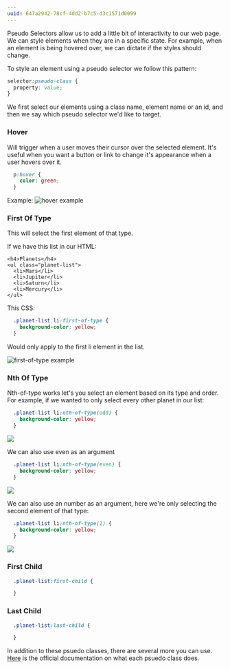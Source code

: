 ```yaml
---
uuid: 647a2942-78cf-4dd2-b7c5-d3c1571d0099
---
```


Pseudo Selectors allow us to add a little bit of interactivity to our web page.
We can style elements when they are in a specific state. For example, when an element
is being hovered over, we can dictate if the styles should change.

To style an element using a pseudo selector we follow this pattern:

```css
selector:pseudo-class {
  property: value;
}
```

We first select our elements using a class name, element name or an id, and then
we say which pseudo selector we'd like to target.

### Hover

Will trigger when a user moves their cursor over the selected element. It's useful
when you want a button or link to change it's appearance when a user hovers over it.

```css
  p:hover {
    color: green;
  }
```

Example:
![hover example](https://d3vv6lp55qjaqc.cloudfront.net/items/1v3i1G083w0G1T2b2H1y/Screen%20Recording%202017-09-17%20at%2001.59%20PM.gif)


### First Of Type

This will select the first element of that type.

If we have this list in our HTML:

```
<h4>Planets</h4>
<ul class="planet-list">
  <li>Mars</li>
  <li>Jupiter</li>
  <li>Saturn</li>
  <li>Mercury</li>
</ul>
```

This CSS:

```css
  .planet-list li:first-of-type {
    background-color: yellow;
  }
```

Would only apply to the first li element in the list.

![first-of-type example](https://d3vv6lp55qjaqc.cloudfront.net/items/2A4300010N0S2v1K091O/Image%202017-09-17%20at%202.06.38%20PM.png)

### Nth Of Type

Nth-of-type works let's you select an element based on its type and order. For example, if we wanted to only select
every other planet in our list:

```css
  .planet-list li:nth-of-type(odd) {
    background-color: yellow;
  }
```


![](https://cl.ly/0L0q1s1r1V0Y/Image%202017-09-17%20at%202.28.54%20PM.png)


We can also use even as an argument


```css
  .planet-list li:nth-of-type(even) {
    background-color: yellow;
  }
```

![](https://cl.ly/0d2Q1q0P1V2Y/Image%202017-09-17%20at%202.30.16%20PM.png)

We can also use an number as an argument, here we're only selecting the second element
of that type:

```css
  .planet-list li:nth-of-type(2) {
    background-color: yellow;
  }
```

![](https://cl.ly/1Q0f0Y0R3I2P/Image%202017-09-17%20at%202.31.45%20PM.png)


### First Child

```css
  .planet-list:first-child {

  }
```

### Last Child

```css
  .planet-list:last-child {

  }
```

In addition to these psuedo classes, there are several more you can use.
[Here](https://developer.mozilla.org/en-US/docs/Web/CSS/Pseudo-classes) is the official
documentation on what each psuedo class does.
